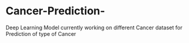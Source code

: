 # Cancer-Prediction-
Deep Learning Model currently working on different Cancer dataset for Prediction of type of Cancer
